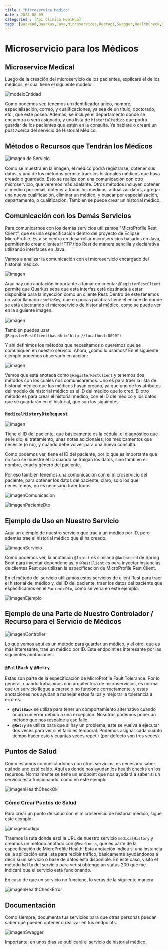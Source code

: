 ```yaml
---
title : "Microservice Medico"
date : 2024-08-09
categories : [Api Clínica HealHub]
tags: [Backend,Quarkus,Java,Microservices,RestApi,Swagger,HealthCheck,RestClient,Microprofile]
---
```

# Microservicio para los Médicos

## Microservice Medical

Luego de la creación del microservicio de los pacientes, explicaré el de los médicos, el cual tiene el siguiente modelo:

![modeloEntidad](/assets/image/postmedicalmicroservice/modelo%20entidad.png)

Como podemos ver, tenemos un identificador único, nombre, especialización, correo, y cualificaciones, ya sea de un título, doctorado, etc., que este posea. Además, se incluye el departamento donde se encuentra o será asignado, y una lista de `historialMedico` que podrá guardar de los pacientes que estén en la consulta. Ya hablaré o crearé un post acerca del servicio de Historial Médico.

## Métodos o Recursos que Tendrán los Médicos

![imagen de Servicio](/assets/image/postmedicalmicroservice/metodos.png)

Como se muestra en la imagen, el médico podrá registrarse, obtener sus datos, y uno de los métodos permite traer los historiales médicos que haya creado o guardado. Esto se realiza con una comunicación con otro microservicio, que veremos más adelante. Otros métodos incluyen obtener al médico por email, obtener a todos los médicos, actualizar datos, agregar una nueva cualificación, eliminar un médico, y buscar por especialización, departamento, o cualificación. También se puede crear un historial médico.

## Comunicación con los Demás Servicios

Para comunicarnos con los demás servicios utilizamos "MicroProfile Rest Client", que es una especificación dentro del proyecto de Eclipse MicroProfile. Esta se centra en desarrollar microservicios basados en Java, permitiendo crear clientes HTTP tipo Rest de manera sencilla y declarativa utilizando interfaces en Java.

Vamos a analizar la comunicación con el microservicio encargado del historial médico.

![imagen](/assets/image/postmedicalmicroservice/client%20%20Historial%20Medical.png)

Aquí hay una anotación importante a tomar en cuenta: `@RegisterRestClient` permite que Quarkus sepa que esta interfaz está destinada a estar disponible para la inyección como un cliente Rest. Dentro de este tenemos un valor llamado `configKey`, que en pocas palabras tiene el enlace de donde se está ejecutando el microservicio de historial médico, como se puede ver en la siguiente imagen.

![imagen](/assets/image/postmedicalmicroservice/config%20keys.png)

También puedes usar `@RegisterRestClient(baseUri="http://localhost:8090")`.

Y ahí definimos los métodos que necesitamos o queremos que se comuniquen en nuestro servicio. Ahora, ¿cómo lo usamos? En el siguiente ejemplo podemos observarlo en acción:

![imagen](/assets/image/postmedicalmicroservice/client%20%20Historial%20Medical.png)

Vemos que está anotada como `@RegisterRestClient` y tenemos dos métodos con los cuales nos comunicaremos. Uno es para traer la lista de historial médico que los médicos hayan creado, ya que uno de los atributos del modelo de historial médico es el ID del médico que lo creó. El otro método es para crear el historial médico, con el ID del médico y los datos que se guardarán en el historial, que son los siguientes:

### `MedicalHistoryDtoRequest`

![imagen](/assets/image/postmedicalmicroservice/medicalhistoryrequestdto.png)

Tiene el ID del paciente, que básicamente es la cédula, el diagnóstico que se le dio, el tratamiento, unas notas adicionales, los medicamentos que necesite (o no), y cuándo debe volver para una nueva consulta.

Como podemos ver, tiene el ID del paciente, por lo que es importante que no solo se muestre el ID cuando se traigan los datos, sino también el nombre, edad y género del paciente.

Por eso también tenemos una comunicación con el microservicio del paciente, para obtener los datos del paciente, claro, solo los que necesitemos, no es necesario traer todos.

![imagenComunicacion](/assets/image/postmedicalmicroservice/client%20Patient.png)

![imagenPacienteDto](/assets/image/postmedicalmicroservice/dto%20patient.png)

## Ejemplo de Uso en Nuestro Servicio

Aquí un ejemplo de nuestro servicio que trae a un médico por ID, pero además trae el historial médico que él ha creado.

![imagenServicio](/assets/image/postmedicalmicroservice/metodo%20get%20ID.png)

Como podemos ver, la anotación `@Inject` es similar a `@Autowired` de Spring Boot para inyectar dependencias, y `@RestClient` es para inyectar instancias de clientes Rest que utilizan la especificación de MicroProfile Rest Client.

En el método del servicio utilizamos estos servicios de client Rest para traer el historial del médico y, del ID del paciente, traer los datos del paciente que especificamos en el `PacienteDto`, como se vería en este ejemplo:

![imagenEjemplo](/assets/image/postmedicalmicroservice/Ejemlpo%20del%20enpint%20get%20by%20id.png)

## Ejemplo de una Parte de Nuestro Controlador / Recurso para el Servicio de Médicos

![imagenController](/assets/image/postmedicalmicroservice/parte%20del%20resource.png)

Lo que vemos aquí es un método para guardar un médico, y el otro, que es más interesante, trae un médico por ID. Este endpoint es interesante por las siguientes anotaciones:

### `@FallBack` y `@Retry`

Estas son parte de la especificación de MicroProfile Fault Tolerance. Por lo general, cuando trabajamos con arquitectura de microservicios, es normal que un servicio llegue a caerse o no funcione correctamente, y estas anotaciones nos ayudan a manejar estos fallos y mejorar la tolerancia a errores.

- **`@FallBack`** se utiliza para tener un comportamiento alternativo cuando ocurra un error debido a una excepción. Nosotros podemos poner un método que nos respalde a ese fallo.
- **`@Retry`** se utiliza para que si hay un problema, este se vuelva a ejecutar dos veces para ver si el fallo es temporal. Podemos asignar cada cuánto tiempo hacer esto y cuántas veces repetir (por defecto son tres veces).

## Puntos de Salud

Como estamos comunicándonos con otros servicios, es necesario saber cuándo uno está caído. Aquí es donde nos ayudan los health checks en los recursos. Normalmente se tiene un endpoint que nos ayudará a saber si un servicio está funcionando, como en este ejemplo:

![imagenHealthCheckOk](/assets/image/postmedicalmicroservice/puntos%20de%20salud%20de%20los%20clientes.png)

### Cómo Crear Puntos de Salud

Para crear un punto de salud con el microservicio de historial médico, sigue este ejemplo:

![imagencodigo](/assets/image/postmedicalmicroservice/Healh%20Check%20al%20microservicio%20medical.png)

Traemos la ruta donde está la URL de nuestro servicio `medicalHistory` y creamos un método anotado con `@Readiness`, que es parte de la especificación de MicroProfile Health. Esta anotación indica si una instancia de la aplicación está lista para recibir tráfico, básicamente ayudándonos a decir si un servicio o base de datos está disponible. En este caso, visito el método `hello` del servicio para ver si obtengo un status 200 que me indicará que el servicio está funcionando.

En caso de que un servicio no funcione, lo verás de la siguiente manera:

![imagenHealthCheckError](/assets/image/postmedicalmicroservice/cuando%20uno%20falla.png)

## Documentación

Como siempre, documenta tus servicios para que otras personas puedan saber qué pueden obtener o realizar en tus endpoints.

![imagenSwagger](/assets/image/postmedicalmicroservice/documentacion.png)

Importante: en unos días se publicará el servicio de historial médico.

